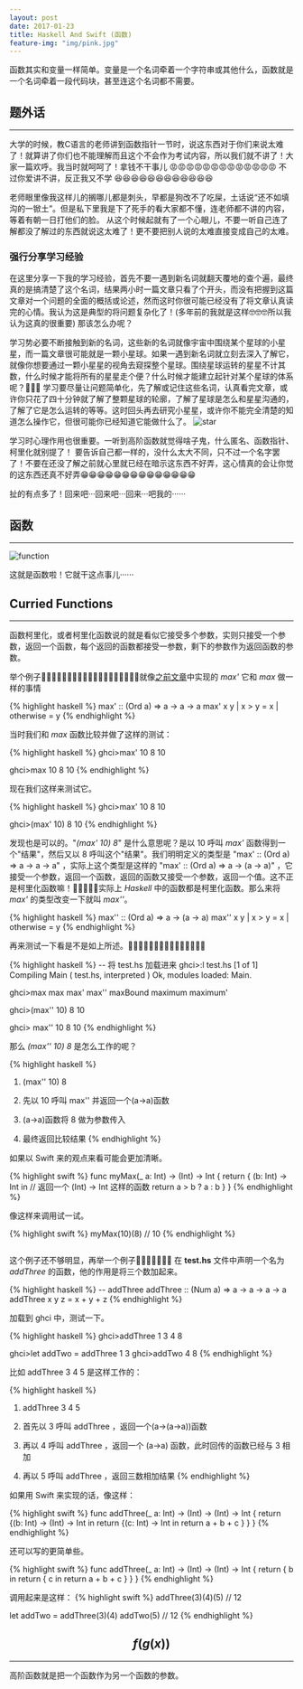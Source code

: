 ```yaml
---
layout: post
date: 2017-01-23
title: Haskell And Swift (函数)
feature-img: "img/pink.jpg"
---
```


函数其实和变量一样简单。变量是一个名词牵着一个字符串或其他什么，函数就是一个名词牵着一段代码块，甚至连这个名词都不需要。

题外话
---
---

大学的时候，教C语言的老师讲到函数指针一节时，说这东西对于你们来说太难了！就算讲了你们也不能理解而且这个不会作为考试内容，所以我们就不讲了！大家一篇欢呼。我当时就呵呵了！拿钱不干事儿 😡😡😡😡😡😡😡😡😡😡😡😡😡 不过你爱讲不讲，反正我又不学 😆😆😆😆😆😆😆😆😆😆😆😆

老师眼里像我这样儿的搁哪儿都是刺头，早都是狗改不了吃屎，土话说“还不如填沟的一锨土”。但是私下里我是下了死手的看大家都不懂，连老师都不讲的内容，等着有朝一日打他们的脸。 从这个时候起就有了一个心眼儿，不要一听自己连了解都没了解过的东西就说这太难了！更不要把别人说的太难直接变成自己的太难。

<h3>强行分享学习经验</h3>

在这里分享一下我的学习经验，首先不要一遇到新名词就翻天覆地的查个遍，最终真的是搞清楚了这个名词，结果两小时一篇文章只看了个开头，而没有把握到这篇文章对一个问题的全面的概括或论述，然而这时你很可能已经没有了将文章认真读完的心情。我认为这是典型的将问题复杂化了！(多年前的我就是这样🤓🤓🤓所以我认为这真的很重要) 那该怎么办呢？

学习势必要不断接触到新的名词，这些新的名词就像宇宙中围绕某个星球的小星星，而一篇文章很可能就是一颗小星球。如果一遇到新名词就立刻去深入了解它，就像你想要通过一颗小星星的视角去窥探整个星球。围绕星球运转的星星不计其数，什么时候才能将所有的星星走个便？什么时候才能建立起针对某个星球的体系呢？🤔🤔🤔 学习要尽量让问题简单化，先了解或记住这些名词，认真看完文章，或许你只花了四十分钟就了解了整颗星球的轮廓，了解了星球是怎么和星星沟通的，了解了它是怎么运转的等等。这时回头再去研究小星星，或许你不能完全清楚的知道怎么操作它，但很可能你已经知道它能做什么了。
![star](http://ogkg37m8j.bkt.clouddn.com/image/jpg/haskellandswift/function/star.jpg)


学习时心理作用也很重要。一听到高阶函数就觉得啥子鬼，什么匿名、函数指针、柯里化就别提了！ 要告诉自己都一样的，没什么太大不同，只不过一个名字罢了！不要在还没了解之前就心里就已经在暗示这东西不好弄，这心情真的会让你觉的这东西还真不好弄😁😁😁😁😁😁😁😁😁😁😁😁😁😁

扯的有点多了！回来吧···回来吧···回来···吧我的······


函数
---
---

![function](http://ogkg37m8j.bkt.clouddn.com/image/jpg/haskellandswift/function/function.jpg)

这就是函数啦！它就干这点事儿······


Curried Functions
---
---

函数柯里化，或者柯里化函数说的就是看似它接受多个参数，实则只接受一个参数，返回一个函数，每个返回的函数都接受一参数，剩下的参数作为返回函数的参数。

举个例子🌰🌰🌰🌰🌰🌰🌰🌰🌰🌰🌰🌰🌰🌰🌰🌰🌰🌰🌰就像[之前文章](https://redtwowolf.github.io/2017/01/15/Haskell-And-Swift-Guard.html)中实现的 *max'* 它和 *max* 做一样的事情

{% highlight haskell %}
max' :: (Ord a) => a -> a -> a
max' x y
    | x > y = x
    | otherwise = y
{% endhighlight %}

当时我们和 *max* 函数比较并做了这样的测试：

{% highlight haskell %}
ghci>max' 10 8
10

ghci>max 10 8
10
{% endhighlight %}

现在我们这样来测试它。

{% highlight haskell %}
ghci>max' 10 8
10

ghci>(max' 10) 8
10
{% endhighlight %}

发现也是可以的。"*(max' 10) 8*" 是什么意思呢？是以 10 呼叫 *max'* 函数得到一个"结果"，然后又以 8 呼叫这个"结果"。我们明明定义的类型是 "max' :: (Ord a) => a -> a -> a" ，实际上这个类型是这样的 "max' :: (Ord a) => a -> (a -> a)" ，它接受一个参数，返回一个函数，返回的函数又接受一个参数，返回一个值。这不正是柯里化函数嘛！😬😬😬😬😬实际上 *Haskell* 中的函数都是柯里化函数。那么来将 *max'* 的类型改变一下就叫 *max''*。

{% highlight haskell %}
max'' :: (Ord a) => a -> (a -> a)
max'' x y
    | x > y = x
    | otherwise = y
{% endhighlight %}

再来测试一下看是不是如上所述。🌰🌰🌰🌰🌰🌰🌰🌰🌰🌰🌰🌰🌰🌰🌰

{% highlight haskell %}
-- 将 test.hs 加载进来
ghci>:l test.hs
[1 of 1] Compiling Main             ( test.hs, interpreted )
Ok, modules loaded: Main.

ghci>max
max       max'      max''     maxBound  maximum   maximum'

ghci>(max'' 10) 8
10

ghci> max'' 10 8
10
{% endhighlight %}

那么 *(max'' 10) 8* 是怎么工作的呢？

{% highlight haskell %}
1. (max'' 10) 8

2. 先以 10 呼叫 max'' 并返回一个(a->a)函数

3. (a->a)函数将 8 做为参数传入

4. 最终返回比较结果
{% endhighlight %}

如果以 Swift 来的观点来看可能会更加清晰。

{% highlight swift %}
func myMax(_ a: Int) -> (Int) -> Int {
    return { (b: Int) -> Int  in  // 返回一个 (Int) -> Int 这样的函数
        return a > b ? a : b
    }
}
{% endhighlight %}

像这样来调用试一试。

{% highlight swift %}
myMax(10)(8)
// 10
{% endhighlight %}

![]()

这个例子还不够明显，再举一个例子🌰🌰🌰🌰🌰🌰🌰 在 **test.hs** 文件中声明一个名为 *addThree* 的函数，他的作用是将三个数加起来。

{% highlight haskell %}
-- addThree
addThree :: (Num a) => a -> a -> a -> a
addThree x y z = x + y + z
{% endhighlight %}

加载到 ghci 中，测试一下。

{% highlight haskell %}
ghci>addThree 1 3 4
8

ghci>let addTwo = addThree 1 3
ghci>addTwo 4
8
{% endhighlight %}

比如 addThree 3 4 5 是这样工作的：

{% highlight haskell %}
1. addThree 3 4 5

2. 首先以 3 呼叫 addThree ，返回一个(a->(a->a))函数

3. 再以 4 呼叫 addThree ，返回一个 (a->a) 函数，此时回传的函数已经与 3 相加

4. 再以 5 呼叫 addThree ，返回三数相加结果
{% endhighlight %}

如果用 Swift 来实现的话，像这样：

{% highlight swift %}
func addThree(_ a: Int) -> (Int) -> (Int) -> Int {
    return {(b: Int) -> (Int) -> Int in
        return {(c: Int) -> Int in
            return a + b + c
        }
    }
}
{% endhighlight %}

还可以写的更简单些。

{% highlight swift %}
func addThree(_ a: Int) -> (Int) -> (Int) -> Int {
    return { b in
        return { c in
            return a + b + c
        }
    }
}
{% endhighlight %}

调用起来是这样：
{% highlight swift %}
addThree(3)(4)(5)
// 12

let addTwo = addThree(3)(4)
addTwo(5)
// 12
{% endhighlight %}



$$f(g(x))$$
---
---

高阶函数就是把一个函数作为另一个函数的参数。

